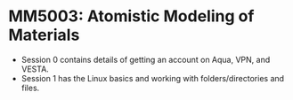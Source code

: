 # MM5003: Atomistic Modeling of Materials
- Session 0 contains details of getting an account on Aqua, VPN, and VESTA.
- Session 1 has the Linux basics and working with folders/directories and files.
